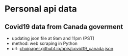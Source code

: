 # Personal api data

## Covid19 data from Canada goverment
- updating json file at 9am and 11pm (PST)
- method: web scraping in Python
- url: [choipaper.githubt.io/apis/covid19_canada.json](choipaper.githubt.io/apis/covid19_canada.json)
